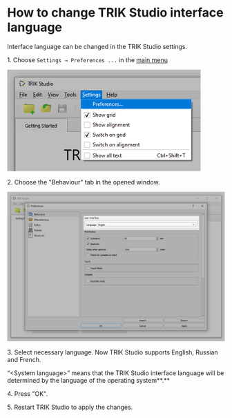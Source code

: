 # How to change TRIK Studio interface language

Interface language can be changed in the TRIK Studio settings.

1\. Choose  `Settings → Preferences ...` in the [main menu](main-menu.md#menu-settings)

![](<../../.gitbook/assets/08 1 en menu-settings 2.png>)

2\. Choose the "Behaviour" tab in the opened window.

![](<../../.gitbook/assets/08 2 en ts-settings-language 2.png>)

3\. Select necessary language. Now TRIK Studio supports English, Russian and French.

“\<System language>” means that the TRIK Studio interface language will be determined by the language of the operating system**.**&#x20;

4\. Press "OK".

5\.  Restart TRIK Studio to apply the changes.
